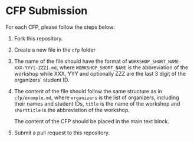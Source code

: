 # CFP Submission

For each CFP, please follow the steps below:

1. Fork this repository.
2. Create a new file in the `cfp` folder
  1. The name of the file should have the format of
     `WORKSHOP_SHORT_NAME-XXX-YYY[-ZZZ].md`, where `WORKSHOP_SHORT_NAME` is the
     abbreviation of the workshop while XXX, YYY and optionally ZZZ are the
     last 3 digit of the organizers' student ID.
  2. The content of the file should follow the same structure as in `cfp/example.md`, where
     `organizers` is the list of organizers, including their names and student
     IDs, `title` is the name of the workshop and `shorttitle` is the
     abbreviation of the workshop.

     The content of the CFP should be placed in the main text block.
 3. Submit a pull request to this repository.
